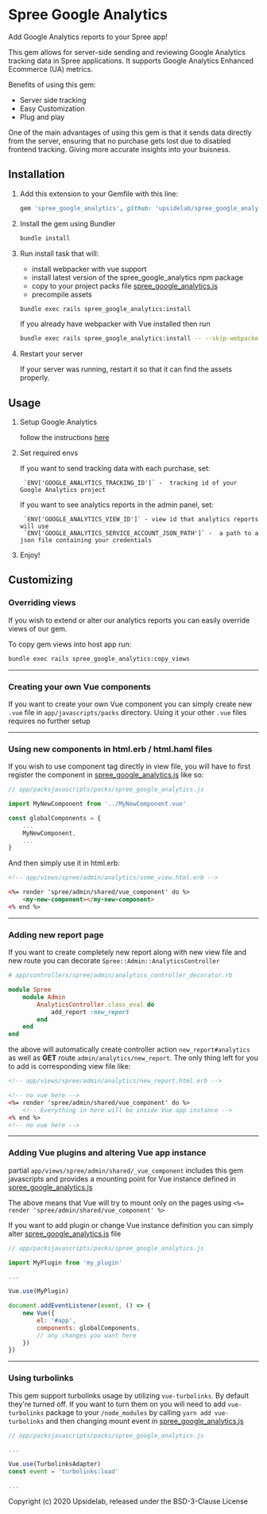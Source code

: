 # Spree Google Analytics
Add Google Analytics reports to your Spree app!

This gem allows for server-side sending and reviewing Google Analytics tracking data in Spree applications.
It supports Google Analytics Enhanced Ecommerce (UA) metrics.

Benefits of using this gem:
* Server side tracking
* Easy Customization
* Plug and play

One of the main advantages of using this gem is that it sends data directly from the server, ensuring that no purchase gets lost due to disabled frontend tracking. Giving more accurate insights into your buisness.

## Installation

1. Add this extension to your Gemfile with this line:

    ```ruby
    gem 'spree_google_analytics', github: 'upsidelab/spree_google_analytics'
    ```

2. Install the gem using Bundler

    ```sh
    bundle install
    ```

3. Run install task that will:
    - install webpacker with vue support
    - install latest version of the spree_google_analytics npm package
    - copy to your project packs file [spree_google_analytics.js](https://github.com/upsidelab/spree-google-analytics/blob/master/lib/generators/spree_google_analytics/install/files/spree_google_analytics.js)
    - precompile assets
    
    ```sh
    bundle exec rails spree_google_analytics:install
    ```

    If you already have webpacker with Vue installed then run 

    ```sh
    bundle exec rails spree_google_analytics:install -- --skip-webpacker-installer
    ```

   
4. Restart your server
    
   If your server was running, restart it so that it can find the assets properly.

## Usage

1. Setup Google Analytics

    follow the instructions [here](https://support.google.com/analytics/answer/1008015?hl=en)
    
2. Set required envs

    If you want to send tracking data with each purchase, set:
    
        `ENV['GOOGLE_ANALYTICS_TRACKING_ID']` -  tracking id of your Google Analytics project
    
    If you want to see analytics reports in the admin panel, set:
    
        `ENV['GOOGLE_ANALYTICS_VIEW_ID']` - view id that analytics reports will use 
        `ENV['GOOGLE_ANALYTICS_SERVICE_ACCOUNT_JSON_PATH']` -  a path to a json file containing your credentials
    
3. Enjoy!

## Customizing


### Overriding views

If you wish to extend or alter our analytics reports you can easily override views of our gem.

To copy gem views into host app run:

```sh
bundle exec rails spree_google_analytics:copy_views
```

----

### Creating your own Vue components

If you want to create your own Vue component you can simply create new `.vue` file in `app/javascripts/packs` directory.
Using it your other `.vue` files requires no further setup

----

### Using new components in html.erb / html.haml files

If you wish to use component tag directly in view file, you will have to first register the component in [spree_google_analytics.js](https://github.com/upsidelab/spree-google-analytics/blob/master/lib/generators/spree_google_analytics/install/files/spree_google_analytics.js) like so:

```js
// app/packsjavascripts/packs/spree_google_analytics.js

import MyNewComponent from '../MyNewComponent.vue'

const globalComponents = {
    ...
    MyNewComponent,
    ...
}
```
And then simply use it in html.erb:

```html
<!-- app/views/spree/admin/analytics/some_view.html.erb -->

<%= render 'spree/admin/shared/vue_component' do %>
    <my-new-component></my-new-component>
<% end %>
```

----

### Adding new report page

If you want to create completely new report along with new view file and new route you can decorate `Spree::Admin::AnalyticsController`

```ruby
# app/controllers/spree/admin/analytics_controller_decorator.rb

module Spree
    module Admin
        AnalyticsController.class_eval do
            add_report :new_report
        end
    end
end
```

the above will automatically create controller action `new_report#analytics` as well as **GET** route `admin/analytics/new_report`. The only thing left for you to add is corresponding view file like:

```html
<!-- app/views/spree/admin/analytics/new_report.html.erb -->

<!-- no vue here -->
<%= render 'spree/admin/shared/vue_component' do %> 
    <!-- Everything in here will be inside Vue app instance -->
<% end %>
<!-- no vue here -->
```

____

### Adding Vue plugins and altering Vue app instance

partial `app/views/spree/admin/shared/_vue_component` includes this gem javascripts and provides a mounting point for Vue instance defined in [spree_google_analytics.js](https://github.com/upsidelab/spree-google-analytics/blob/master/lib/generators/spree_google_analytics/install/files/spree_google_analytics.js)

The above means that Vue will try to mount only on the pages using  `<%= render 'spree/admin/shared/vue_component' %>`

If you want to add plugin or change Vue instance definition you can simply alter [spree_google_analytics.js](https://github.com/upsidelab/spree-google-analytics/blob/master/lib/generators/spree_google_analytics/install/files/spree_google_analytics.js) file

```js
// app/packsjavascripts/packs/spree_google_analytics.js

import MyPlugin from 'my_plugin'

...

Vue.use(MyPlugin)

document.addEventListener(event, () => {
    new Vue({
        el: '#app',
        components: globalComponents,
        // any changes you want here
    })
})
```
____
### Using turbolinks

This gem support turbolinks usage by utilizing `vue-turbolinks`. By default they're turned off. If you want to turn them on you will need to add `vue-turbolinks` package to your `/node_modules` by calling `yarn add vue-turbolinks` and then changing mount event in [spree_google_analytics.js](https://github.com/upsidelab/spree-google-analytics/blob/master/lib/generators/spree_google_analytics/install/files/spree_google_analytics.js)

```js
// app/packsjavascripts/packs/spree_google_analytics.js

...

Vue.use(TurbolinksAdapter)
const event = 'turbolinks:load'

...
```


Copyright (c) 2020 Upsidelab, released under the BSD-3-Clause License
